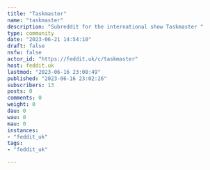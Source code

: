 ```yaml
---
title: "Taskmaster" 
name: "taskmaster"
description: "Subreddit for the international show Taskmaster "
type: community
date: "2023-06-21 14:54:10"
draft: false
nsfw: false
actor_id: "https://feddit.uk/c/taskmaster"
host: feddit.uk
lastmod: "2023-06-16 23:08:49"
published: "2023-06-16 23:02:26"
subscribers: 13
posts: 0
comments: 0
weight: 0
dau: 0
wau: 0
mau: 0
instances:
- "feddit_uk"
tags: 
- "feddit_uk"

---
```

